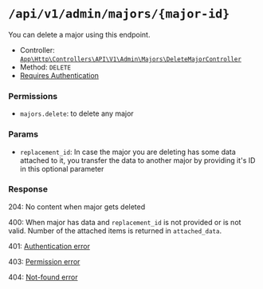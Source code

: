 # `/api/v1/admin/majors/{major-id}`
You can delete a major using this endpoint.

- Controller: [`App\Http\Controllers\API\V1\Admin\Majors\DeleteMajorController`](../../../../src/app/Http/Controllers/API/V1/Admin/Majors/DeleteMajorController.php)
- Method: `DELETE`
- [Requires Authentication](../../auth/login.md#how-to-use-api-token)

### Permissions
- `majors.delete`: to delete any major

### Params

- `replacement_id`: In case the major you are deleting has some data attached to it, you transfer the data to another major by providing it's ID in this optional parameter

### Response

204: No content when major gets deleted

400: When major has data and `replacement_id` is not provided or is not valid. Number of the attached items is returned in `attached_data`.

401: [Authentication error](../../authentication-errors.md)

403: [Permission error](../../permission-errors.md)

404: [Not-found error](../../not-found-errors.md)

